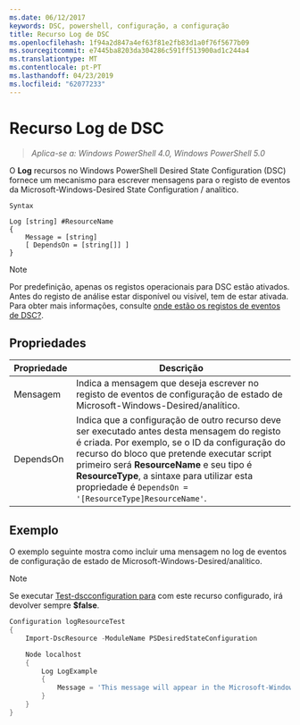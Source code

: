 ```yaml
---
ms.date: 06/12/2017
keywords: DSC, powershell, configuração, a configuração
title: Recurso Log de DSC
ms.openlocfilehash: 1f94a2d847a4ef63f81e2fb83d1a0f76f5677b09
ms.sourcegitcommit: e7445ba8203da304286c591ff513900ad1c244a4
ms.translationtype: MT
ms.contentlocale: pt-PT
ms.lasthandoff: 04/23/2019
ms.locfileid: "62077233"
---
```

# <a name="dsc-log-resource"></a>Recurso Log de DSC

> _Aplica-se a: Windows PowerShell 4.0, Windows PowerShell 5.0_

O __Log__ recursos no Windows PowerShell Desired State Configuration (DSC) fornece um mecanismo para escrever mensagens para o registo de eventos da Microsoft-Windows-Desired State Configuration / analítico.

```
Syntax

Log [string] #ResourceName
{
    Message = [string]
    [ DependsOn = [string[]] ]
}
```

> [!NOTE]
> Por predefinição, apenas os registos operacionais para DSC estão ativados. Antes do registo de análise estar disponível ou visível, tem de estar ativada. Para obter mais informações, consulte [onde estão os registos de eventos de DSC?](../../../troubleshooting/troubleshooting.md#where-are-dsc-event-logs).

## <a name="properties"></a>Propriedades

| Propriedade | Descrição |
| --- | --- |
| Mensagem| Indica a mensagem que deseja escrever no registo de eventos de configuração de estado de Microsoft-Windows-Desired/analítico.|
| DependsOn | Indica que a configuração de outro recurso deve ser executado antes desta mensagem do registo é criada. Por exemplo, se o ID da configuração do recurso do bloco que pretende executar script primeiro será **ResourceName** e seu tipo é **ResourceType**, a sintaxe para utilizar esta propriedade é `DependsOn = '[ResourceType]ResourceName'`.|

## <a name="example"></a>Exemplo

O exemplo seguinte mostra como incluir uma mensagem no log de eventos de configuração de estado de Microsoft-Windows-Desired/analítico.

> [!NOTE]
> Se executar [Test-dscconfiguration para](https://technet.microsoft.com/en-us/library/dn407382.aspx) com este recurso configurado, irá devolver sempre **$false**.

```powershell
Configuration logResourceTest
{
    Import-DscResource -ModuleName PSDesiredStateConfiguration

    Node localhost
    {
        Log LogExample
        {
            Message = 'This message will appear in the Microsoft-Windows-Desired State Configuration/Analytic event log.'
        }
    }
}
```
